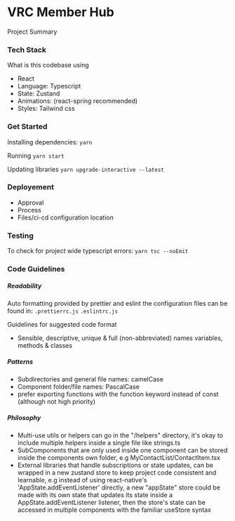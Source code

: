 # VRC Member Hub

Project Summary

### Tech Stack

What is this codebase using

- React
- Language: Typescript
- State: Zustand
- Animations: (react-spring recommended)
- Styles: Tailwind css

### Get Started

Installing dependencies:
`yarn`

Running
`yarn start`

Updating libraries
`yarn upgrade-interactive --latest`

### Deployement

- Approval
- Process
- Files/ci-cd configuration location

### Testing

To check for project wide typescript errors:
`yarn tsc --noEmit`

### Code Guidelines

##### Readability

Auto formatting provided by prettier and eslint
the configuration files can be found in:
`.prettierrc.js`
`.eslintrc.js`

Guidelines for suggested code format

- Sensible, descriptive, unique & full (non-abbreviated) names variables, methods & classes

##### Patterns

- Subdirectories and general file names: camelCase
- Component folder/file names: PascalCase
- prefer exporting functions with the function keyword instead of const (although not high priority)

##### Philosophy

- Multi-use utils or helpers can go in the "/helpers" directory, it's okay to include multiple helpers inside a single file like strings.ts
- SubComponents that are only used inside one component can be stored inside the components own folder, e.g MyContactList/ContactItem.tsx
- External libraries that handle subscriptions or state updates, can be wrapped in a new zustand store to keep project code consistent and learnable, e.g instead of using react-native's 'AppState.addEventListener' directly, a new "appState" store could be made with its own state that updates its state inside a AppState.addEventListener listener, then the store's state can be accessed in multiple components with the familiar useStore syntax
